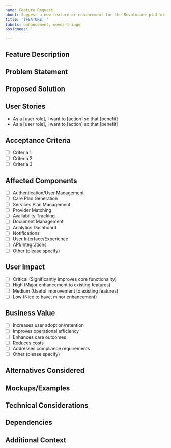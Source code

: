 ```yaml
---
name: Feature Request
about: Suggest a new feature or enhancement for the Revolucare platform
title: '[FEATURE] '
labels: enhancement, needs-triage
assignees: ''

---
```


## Feature Description
<!-- Provide a clear and concise description of the feature you're requesting -->


## Problem Statement
<!-- Describe the problem this feature would solve or the need it addresses -->


## Proposed Solution
<!-- Describe how you envision this feature working -->


## User Stories
<!-- Provide user stories that would be fulfilled by this feature -->
- As a [user role], I want to [action] so that [benefit]
- As a [user role], I want to [action] so that [benefit]

## Acceptance Criteria
<!-- List the criteria that would indicate this feature is complete and working correctly -->
- [ ] Criteria 1
- [ ] Criteria 2
- [ ] Criteria 3

## Affected Components
<!-- Which part(s) of the system would be affected? -->
- [ ] Authentication/User Management
- [ ] Care Plan Generation
- [ ] Services Plan Management
- [ ] Provider Matching
- [ ] Availability Tracking
- [ ] Document Management
- [ ] Analytics Dashboard
- [ ] Notifications
- [ ] User Interface/Experience
- [ ] API/Integrations
- [ ] Other (please specify)

## User Impact
<!-- How would this feature impact users? -->
- [ ] Critical (Significantly improves core functionality)
- [ ] High (Major enhancement to existing features)
- [ ] Medium (Useful improvement to existing features)
- [ ] Low (Nice to have, minor enhancement)

## Business Value
<!-- What business value would this feature provide? -->
- [ ] Increases user adoption/retention
- [ ] Improves operational efficiency
- [ ] Enhances care outcomes
- [ ] Reduces costs
- [ ] Addresses compliance requirements
- [ ] Other (please specify)

## Alternatives Considered
<!-- Have you considered any alternative solutions or features? -->


## Mockups/Examples
<!-- If applicable, add mockups, examples, or references to similar features elsewhere -->


## Technical Considerations
<!-- Optional: Any technical aspects to consider for implementation -->


## Dependencies
<!-- Does this feature depend on other features or components? -->


## Additional Context
<!-- Add any other context about the feature request here -->